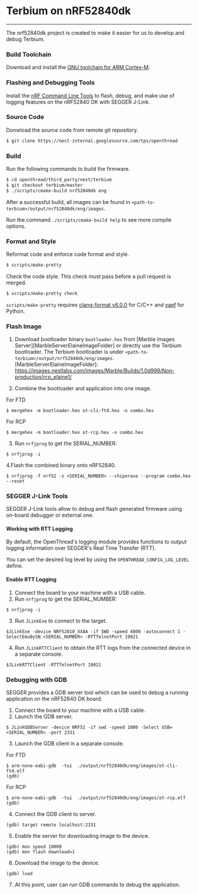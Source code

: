 # Terbium on nRF52840dk
---
The nrf52840dk project is created to make it easier for us to develop and debug Terbium.

### Build Toolchain

Download and install the [GNU toolchain for ARM Cortex-M][gnu-toolchain].

[gnu-toolchain]: https://developer.arm.com/tools-and-software/open-source-software/developer-tools/gnu-toolchain/gnu-rm

### Flashing and Debugging Tools

Install the [nRF Command Line Tools][nRF-Command-Line-Tools] to flash, debug, and make use of logging features on the nRF52840 DK with SEGGER J-Link.

[nRF-Command-Line-Tools]: https://www.nordicsemi.com/Software-and-Tools/Development-Tools/nRF-Command-Line-Tools

### Source Code
Donwload the source code from remote git repository.
```bash
$ git clone https://nest-internal.googlesource.com/tps/openthread
```

### Build
Run the following commands to build the firmware.
```bash
$ cd openthread/third_party/nest/terbium
$ git checkout terbium/master
$ ./scripts/cmake-build nrf52840dk eng
```
After a successful build, all images can be found in `<path-to-terbium>/output/nrf52840dk/eng/images`.

Run the command `./scripts/cmake-build help` to see more compile options.

### Format and Style

Reformat code and enforce code format and style.
```bash
$ scripts/make-pretty
```

Check the code style. This check must pass before a pull request is merged.
```bash
$ scripts/make-pretty check
```

`scripts/make-pretty` requires [clang-format v6.0.0](http://releases.llvm.org/download.html#6.0.0) for C/C++ and [yapf](https://github.com/google/yapf) for Python.

### Flash Image

1. Download bootloader binary `bootloader.hex` from [Marble Images Server][MarbleServerElaineImageFolder] or directly use the Terbium bootloader. The Terbium bootloader is under `<path-to-terbium>/output/nrf52840dk/eng/images`.
[MarbleServerElaineImageFolder]: https://images.nestlabs.com/images/Marble/Builds/1.0d998/Non-production/rcp_elaine1/

2. Combine the bootloader and application into one image.

For FTD
```
$ mergehex -m bootloader.hex ot-cli-ftd.hex -o combo.hex
```
For RCP
```
$ mergehex -m bootloader.hex ot-rcp.hex -o combo.hex
```

3. Run `nrfjprog` to get the SERIAL_NUMBER:
```
$ nrfjprog -i
```

4.Flash the combined binary onto nRF52840.
```
$ nrfjprog -f nrf52 -s <SERIAL_NUMBER> --chiperase --program combo.hex --reset
```

### SEGGER J-Link Tools
SEGGER J-Link tools allow to debug and flash generated firmware using on-board debugger or external one.

#### Working with RTT Logging
By default, the OpenThread's logging module provides functions to output logging
information over SEGGER's Real Time Transfer (RTT).

You can set the desired log level by using the `OPENTHREAD_CONFIG_LOG_LEVEL` define.

#### Enable RTT Logging

1. Connect the board to your machine with a USB cable.
2. Run `nrfjprog` to get the SERIAL_NUMBER:
```
$ nrfjprog -i
```

3. Run `JLinkExe` to connect to the target.
```
$JLinkExe -device NRF52810_XXAA -if SWD -speed 4000 -autoconnect 1 -SelectEmuBySN <SERIAL_NUMBER> -RTTTelnetPort 19021
```

4. Run `JLinkRTTClient` to obtain the RTT logs from the connected device in a separate console.
```
$JLinkRTTClient -RTTTelnetPort 19021
```

### Debugging with GDB
SEGGER provides a GDB server tool which can be used to debug a running application on the nRF52840 DK board.

1. Connect the board to your machine with a USB cable.
2. Launch the GDB server.
```
$ JLinkGDBServer -device NRF52 -if swd -speed 1000 -Select USB=<SERIAL_NUMBER> -port 2331
```

3. Launch the GDB client in a separate console.

For FTD
```
$ arm-none-eabi-gdb  -tui  ./output/nrf52840dk/eng/images/ot-cli-ftd.elf
(gdb)
```
For RCP
```
$ arm-none-eabi-gdb  -tui  ./output/nrf52840dk/eng/images/ot-rcp.elf
(gdb)
```

4. Connect the GDB client to server.
```
(gdb) target remote localhost:2331
```

5. Enable the server for downloading image to the device.
```
(gdb) mon speed 10000
(gdb) mon flash download=1
```

6. Download the image to the device.
```
(gdb) load
```

7. At this point, user can run GDB commands to debug the application.
